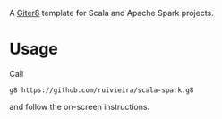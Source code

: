 A [Giter8][g8] template for Scala and Apache Spark projects.

# Usage

Call
```
g8 https://github.com/ruivieira/scala-spark.g8
```
and follow the on-screen instructions.

[g8]: http://www.foundweekends.org/giter8/
